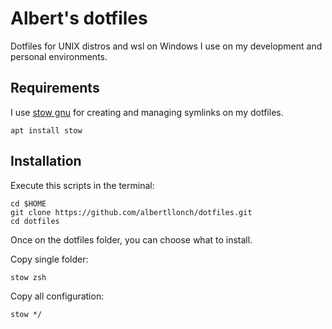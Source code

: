 # Albert's dotfiles

Dotfiles for UNIX distros and wsl on Windows I use on my development and personal environments.

## Requirements

I use [stow gnu](https://www.gnu.org/software/stow/) for creating and managing symlinks on my dotfiles.

```
apt install stow
```

## Installation

Execute this scripts in the terminal:

```
cd $HOME
git clone https://github.com/albertllonch/dotfiles.git
cd dotfiles
```

Once on the dotfiles folder, you can choose what to install.

Copy single folder:
```
stow zsh
```

Copy all configuration:
```
stow */
```



